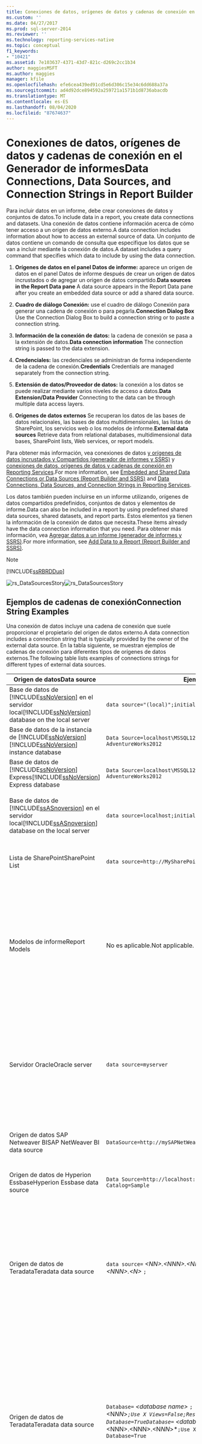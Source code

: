 ```yaml
---
title: Conexiones de datos, orígenes de datos y cadenas de conexión en Generador de informes | Microsoft Docs
ms.custom: ''
ms.date: 04/27/2017
ms.prod: sql-server-2014
ms.reviewer: ''
ms.technology: reporting-services-native
ms.topic: conceptual
f1_keywords:
- "10421"
ms.assetid: 7e103637-4371-43d7-821c-d269c2cc1b34
author: maggiesMSFT
ms.author: maggies
manager: kfile
ms.openlocfilehash: efe6cea439ed91cd5e6d306c15e34c6dd688a37a
ms.sourcegitcommit: ad4d92dce894592a259721a1571b1d8736abacdb
ms.translationtype: MT
ms.contentlocale: es-ES
ms.lasthandoff: 08/04/2020
ms.locfileid: "87674637"
---
```

# <a name="data-connections-data-sources-and-connection-strings-in-report-builder"></a><span data-ttu-id="1498a-102">Conexiones de datos, orígenes de datos y cadenas de conexión en el Generador de informes</span><span class="sxs-lookup"><span data-stu-id="1498a-102">Data Connections, Data Sources, and Connection Strings in Report Builder</span></span>
  <span data-ttu-id="1498a-103">Para incluir datos en un informe, debe crear conexiones de datos y conjuntos de datos.</span><span class="sxs-lookup"><span data-stu-id="1498a-103">To include data in a report, you create data connections and datasets.</span></span> <span data-ttu-id="1498a-104">Una conexión de datos contiene información acerca de cómo tener acceso a un origen de datos externo.</span><span class="sxs-lookup"><span data-stu-id="1498a-104">A data connection includes information about how to access an external source of data.</span></span> <span data-ttu-id="1498a-105">Un conjunto de datos contiene un comando de consulta que especifique los datos que se van a incluir mediante la conexión de datos.</span><span class="sxs-lookup"><span data-stu-id="1498a-105">A dataset includes a query command that specifies which data to include by using the data connection.</span></span>  
  
1.  <span data-ttu-id="1498a-106">**Orígenes de datos en el panel Datos de informe:** aparece un origen de datos en el panel Datos de informe después de crear un origen de datos incrustados o de agregar un origen de datos compartido.</span><span class="sxs-lookup"><span data-stu-id="1498a-106">**Data sources in the Report Data pane** A data source appears in the Report Data pane after you create an embedded data source or add a shared data source.</span></span>  
  
2.  <span data-ttu-id="1498a-107">**Cuadro de diálogo Conexión:** use el cuadro de diálogo Conexión para generar una cadena de conexión o para pegarla.</span><span class="sxs-lookup"><span data-stu-id="1498a-107">**Connection Dialog Box** Use the Connection Dialog Box to build a connection string or to paste a connection string.</span></span>  
  
3.  <span data-ttu-id="1498a-108">**Información de la conexión de datos:** la cadena de conexión se pasa a la extensión de datos.</span><span class="sxs-lookup"><span data-stu-id="1498a-108">**Data connection information** The connection string is passed to the data extension.</span></span>  
  
4.  <span data-ttu-id="1498a-109">**Credenciales:** las credenciales se administran de forma independiente de la cadena de conexión.</span><span class="sxs-lookup"><span data-stu-id="1498a-109">**Credentials** Credentials are managed separately from the connection string.</span></span>  
  
5.  <span data-ttu-id="1498a-110">**Extensión de datos/Proveedor de datos:** la conexión a los datos se puede realizar mediante varios niveles de acceso a datos.</span><span class="sxs-lookup"><span data-stu-id="1498a-110">**Data Extension/Data Provider** Connecting to the data can be through multiple data access layers.</span></span>  
  
6.  <span data-ttu-id="1498a-111">**Orígenes de datos externos** Se recuperan los datos de las bases de datos relacionales, las bases de datos multidimensionales, las listas de SharePoint, los servicios web o los modelos de informe.</span><span class="sxs-lookup"><span data-stu-id="1498a-111">**External data sources** Retrieve data from relational databases, multidimensional data bases, SharePoint lists, Web services, or report models.</span></span>  
  
 <span data-ttu-id="1498a-112">Para obtener más información, vea conexiones de datos [y orígenes de datos incrustados y Compartidos &#40;generador de informes y SSRS&#41;](../../2014/reporting-services/embedded-and-shared-data-connections-or-data-sources-report-builder-and-ssrs.md) y [conexiones de datos, orígenes de datos y cadenas de conexión en Reporting Services](../../2014/reporting-services/data-connections-data-sources-and-connection-strings-in-reporting-services.md).</span><span class="sxs-lookup"><span data-stu-id="1498a-112">For more information, see [Embedded and Shared Data Connections or Data Sources &#40;Report Builder and SSRS&#41;](../../2014/reporting-services/embedded-and-shared-data-connections-or-data-sources-report-builder-and-ssrs.md) and [Data Connections, Data Sources, and Connection Strings in Reporting Services](../../2014/reporting-services/data-connections-data-sources-and-connection-strings-in-reporting-services.md).</span></span>  
  
 <span data-ttu-id="1498a-113">Los datos también pueden incluirse en un informe utilizando, orígenes de datos compartidos predefinidos, conjuntos de datos y elementos de informe.</span><span class="sxs-lookup"><span data-stu-id="1498a-113">Data can also be included in a report by using predefined shared data sources, shared datasets, and report parts.</span></span> <span data-ttu-id="1498a-114">Estos elementos ya tienen la información de la conexión de datos que necesita.</span><span class="sxs-lookup"><span data-stu-id="1498a-114">These items already have the data connection information that you need.</span></span> <span data-ttu-id="1498a-115">Para obtener más información, vea [Agregar datos a un informe &#40;generador de informes y SSRS&#41;](report-data/report-datasets-ssrs.md).</span><span class="sxs-lookup"><span data-stu-id="1498a-115">For more information, see [Add Data to a Report &#40;Report Builder and SSRS&#41;](report-data/report-datasets-ssrs.md).</span></span>  
  
> [!NOTE]  
>  [!INCLUDE[ssRBRDDup](../includes/ssrbrddup-md.md)]  
  
 <span data-ttu-id="1498a-116">![rs_DataSourcesStory](media/rs-datasourcesstory.gif "rs_DataSourcesStory")</span><span class="sxs-lookup"><span data-stu-id="1498a-116">![rs_DataSourcesStory](media/rs-datasourcesstory.gif "rs_DataSourcesStory")</span></span>  
  
##  <a name="connection-string-examples"></a><a name="ConnectionString"></a><span data-ttu-id="1498a-117">Ejemplos de cadenas de conexión</span><span class="sxs-lookup"><span data-stu-id="1498a-117">Connection String Examples</span></span>  
 <span data-ttu-id="1498a-118">Una conexión de datos incluye una cadena de conexión que suele proporcionar el propietario del origen de datos externo.</span><span class="sxs-lookup"><span data-stu-id="1498a-118">A data connection includes a connection string that is typically provided by the owner of the external data source.</span></span> <span data-ttu-id="1498a-119">En la tabla siguiente, se muestran ejemplos de cadenas de conexión para diferentes tipos de orígenes de datos externos.</span><span class="sxs-lookup"><span data-stu-id="1498a-119">The following table lists examples of connections strings for different types of external data sources.</span></span>  
  
|<span data-ttu-id="1498a-120">**Origen de datos**</span><span class="sxs-lookup"><span data-stu-id="1498a-120">**Data source**</span></span>|<span data-ttu-id="1498a-121">**Ejemplo**</span><span class="sxs-lookup"><span data-stu-id="1498a-121">**Example**</span></span>|<span data-ttu-id="1498a-122">**Descripción**</span><span class="sxs-lookup"><span data-stu-id="1498a-122">**Description**</span></span>|  
|---------------------|-----------------|---------------------|  
|<span data-ttu-id="1498a-123">Base de datos de [!INCLUDE[ssNoVersion](../includes/ssnoversion-md.md)] en el servidor local</span><span class="sxs-lookup"><span data-stu-id="1498a-123">[!INCLUDE[ssNoVersion](../includes/ssnoversion-md.md)] database on the local server</span></span>|`data source="(local)";initial catalog=AdventureWorks2012`|<span data-ttu-id="1498a-124">Establezca el tipo de origen de datos en `SQL Server`.</span><span class="sxs-lookup"><span data-stu-id="1498a-124">Set data source type to `SQL Server`.</span></span>|  
|<span data-ttu-id="1498a-125">Base de datos de la instancia de [!INCLUDE[ssNoVersion](../includes/ssnoversion-md.md)]</span><span class="sxs-lookup"><span data-stu-id="1498a-125">[!INCLUDE[ssNoVersion](../includes/ssnoversion-md.md)] instance database</span></span>|`Data Source=localhost\MSSQL12.InstanceName; Initial Catalog= AdventureWorks2012`|<span data-ttu-id="1498a-126">Establezca el tipo de origen de datos en `SQL Server`.</span><span class="sxs-lookup"><span data-stu-id="1498a-126">Set data source type to `SQL Server`.</span></span>|  
|<span data-ttu-id="1498a-127">Base de datos de [!INCLUDE[ssNoVersion](../includes/ssnoversion-md.md)] Express</span><span class="sxs-lookup"><span data-stu-id="1498a-127">[!INCLUDE[ssNoVersion](../includes/ssnoversion-md.md)] Express database</span></span>|`Data Source=localhost\MSSQL12.SQLEXPRESS; Initial Catalog= AdventureWorks2012`|<span data-ttu-id="1498a-128">Establezca el tipo de origen de datos en `SQL Server`.</span><span class="sxs-lookup"><span data-stu-id="1498a-128">Set data source type to `SQL Server`.</span></span>|  
|<span data-ttu-id="1498a-129">Base de datos de [!INCLUDE[ssASnoversion](../includes/ssasnoversion-md.md)] en el servidor local</span><span class="sxs-lookup"><span data-stu-id="1498a-129">[!INCLUDE[ssASnoversion](../includes/ssasnoversion-md.md)] database on the local server</span></span>|`data source=localhost;initial catalog=Adventure Works DW 2012`|<span data-ttu-id="1498a-130">Establezca el tipo de origen de datos en `SQL Server Analysis Services`.</span><span class="sxs-lookup"><span data-stu-id="1498a-130">Set data source type to `SQL Server Analysis Services`.</span></span>|  
|<span data-ttu-id="1498a-131">Lista de SharePoint</span><span class="sxs-lookup"><span data-stu-id="1498a-131">SharePoint List</span></span>|`data source=http://MySharePointWeb/MySharePointSite/`|<span data-ttu-id="1498a-132">Establezca el tipo de origen de datos en `SharePoint List`.</span><span class="sxs-lookup"><span data-stu-id="1498a-132">Set data source type to `SharePoint List`.</span></span>|  
||||  
|<span data-ttu-id="1498a-133">Modelos de informe</span><span class="sxs-lookup"><span data-stu-id="1498a-133">Report Models</span></span>|<span data-ttu-id="1498a-134">No es aplicable.</span><span class="sxs-lookup"><span data-stu-id="1498a-134">Not applicable.</span></span>|<span data-ttu-id="1498a-135">No necesita una cadena de conexión para un modelo de informe.</span><span class="sxs-lookup"><span data-stu-id="1498a-135">You do not need a connection string for a report model.</span></span> <span data-ttu-id="1498a-136">En el Generador de informes, vaya al servidor de informes y seleccione el archivo .smdl que constituye el modelo de informe.</span><span class="sxs-lookup"><span data-stu-id="1498a-136">In Report Builder, browse to the report server and select the .smdl file that is the report model.</span></span>|  
|<span data-ttu-id="1498a-137">Servidor Oracle</span><span class="sxs-lookup"><span data-stu-id="1498a-137">Oracle server</span></span>|`data source=myserver`|<span data-ttu-id="1498a-138">Configure el tipo de origen de datos en `Oracle`.</span><span class="sxs-lookup"><span data-stu-id="1498a-138">Set the data source type to `Oracle`.</span></span> <span data-ttu-id="1498a-139">También es necesario instalar las herramientas de cliente de Oracle tanto en el equipo del Generador de informes como en el servidor de informes.</span><span class="sxs-lookup"><span data-stu-id="1498a-139">The Oracle client tools must be installed on the Report Builder computer and on the report server.</span></span>|  
|<span data-ttu-id="1498a-140">Origen de datos SAP Netweaver BI</span><span class="sxs-lookup"><span data-stu-id="1498a-140">SAP NetWeaver BI data source</span></span>|`DataSource=http://mySAPNetWeaverBIServer:8000/sap/bw/xml/soap/xmla`|<span data-ttu-id="1498a-141">Configure el tipo de origen de datos en `SAP NetWeaver BI`.</span><span class="sxs-lookup"><span data-stu-id="1498a-141">Set the data source type to `SAP NetWeaver BI`.</span></span>|  
|<span data-ttu-id="1498a-142">Origen de datos de Hyperion Essbase</span><span class="sxs-lookup"><span data-stu-id="1498a-142">Hyperion Essbase data source</span></span>|`Data Source=http://localhost:13080/aps/XMLA; Initial Catalog=Sample`|<span data-ttu-id="1498a-143">Configure el tipo de origen de datos en `Hyperion Essbase`.</span><span class="sxs-lookup"><span data-stu-id="1498a-143">Set the data source type to `Hyperion Essbase`.</span></span>|  
|<span data-ttu-id="1498a-144">Origen de datos de Teradata</span><span class="sxs-lookup"><span data-stu-id="1498a-144">Teradata data source</span></span>|<span data-ttu-id="1498a-145">`data source=` *\<NN>.\<NNN>.\<NNN>.\<N>* `;`</span><span class="sxs-lookup"><span data-stu-id="1498a-145">`data source=` *\<NN>.\<NNN>.\<NNN>.\<N>* `;`</span></span>|<span data-ttu-id="1498a-146">Configure el tipo de origen de datos en `Teradata`.</span><span class="sxs-lookup"><span data-stu-id="1498a-146">Set the data source type to `Teradata`.</span></span> <span data-ttu-id="1498a-147">La cadena de conexión es una dirección IP (protocolo de Internet) formada por cuatro campos, donde cada campo puede tener de uno a tres dígitos.</span><span class="sxs-lookup"><span data-stu-id="1498a-147">The connection string is an Internet Protocol (IP) address in the form of four fields, where each field can be from one to three digits.</span></span>|  
|<span data-ttu-id="1498a-148">Origen de datos de Teradata</span><span class="sxs-lookup"><span data-stu-id="1498a-148">Teradata data source</span></span>|<span data-ttu-id="1498a-149">`Database=` *\<database name>* `; data source=` *\<NN*N*>.\<NNN>.\<NNN>.\<N*NN*>*`;Use X Views=False;Restrict to Default Database=True`</span><span class="sxs-lookup"><span data-stu-id="1498a-149">`Database=` *\<database name>* `; data source=` *\<NN*N*>.\<NNN>.\<NNN>.\<N*NN*>*`;Use X Views=False;Restrict to Default Database=True`</span></span>|<span data-ttu-id="1498a-150">Establezca el tipo de origen de datos en `Teradata`, de modo similar a como se hizo en el ejemplo anterior.</span><span class="sxs-lookup"><span data-stu-id="1498a-150">Set the data source type to `Teradata`, similar to the previous example.</span></span> <span data-ttu-id="1498a-151">Usa solamente la base de datos predeterminada que se especifica en la etiqueta de la base de datos, sin detectar automáticamente las relaciones de los datos.</span><span class="sxs-lookup"><span data-stu-id="1498a-151">Only use the default database that is specified in the Database tag, and do not automatically discover data relationships.</span></span>|  
|<span data-ttu-id="1498a-152">Origen de datos XML, servicio web</span><span class="sxs-lookup"><span data-stu-id="1498a-152">XML data source, Web service</span></span>|`data source=http://adventure-works.com/results.aspx`|<span data-ttu-id="1498a-153">Configure el tipo de origen de datos en `XML`.</span><span class="sxs-lookup"><span data-stu-id="1498a-153">Set the data source type to `XML`.</span></span> <span data-ttu-id="1498a-154">La cadena de conexión es una dirección URL de un servicio web que admite el Lenguaje de definición de servicios web (WSDL).</span><span class="sxs-lookup"><span data-stu-id="1498a-154">The connection string is a URL for a web service that supports Web Services Definition Language (WSDL).</span></span>|  
|<span data-ttu-id="1498a-155">Origen de datos XML, documento XML</span><span class="sxs-lookup"><span data-stu-id="1498a-155">XML data source, XML document</span></span>|`http://localhost/XML/Customers.xml`|<span data-ttu-id="1498a-156">Configure el tipo de origen de datos en `XML`.</span><span class="sxs-lookup"><span data-stu-id="1498a-156">Set the data source type to `XML`.</span></span> <span data-ttu-id="1498a-157">La cadena de conexión es una dirección URL que lleva al documento XML.</span><span class="sxs-lookup"><span data-stu-id="1498a-157">The connection string is a URL to the XML document.</span></span>|  
|<span data-ttu-id="1498a-158">Origen de datos XML, documento XML incrustado</span><span class="sxs-lookup"><span data-stu-id="1498a-158">XML data source, embedded XML document</span></span>|<span data-ttu-id="1498a-159">*Vacío*</span><span class="sxs-lookup"><span data-stu-id="1498a-159">*Empty*</span></span>|<span data-ttu-id="1498a-160">Configure el tipo de origen de datos en `XML`.</span><span class="sxs-lookup"><span data-stu-id="1498a-160">Set the data source type to `XML`.</span></span> <span data-ttu-id="1498a-161">Los datos XML se incrustan en la definición de informe.</span><span class="sxs-lookup"><span data-stu-id="1498a-161">The XML data is embedded in the report definition.</span></span>|  
  
 <span data-ttu-id="1498a-162">Para obtener más información sobre cada tipo de conexión, vea [Agregar datos de orígenes de datos externos &#40;SSRS&#41;](report-data/add-data-from-external-data-sources-ssrs.md) y [orígenes de datos admitidos por Reporting Services &#40;SSRS&#41;](create-deploy-and-manage-mobile-and-paginated-reports.md).</span><span class="sxs-lookup"><span data-stu-id="1498a-162">For more information about each connection type, see [Add Data from External Data Sources &#40;SSRS&#41;](report-data/add-data-from-external-data-sources-ssrs.md) and [Data Sources Supported by Reporting Services &#40;SSRS&#41;](create-deploy-and-manage-mobile-and-paginated-reports.md).</span></span>  
  

  
##  <a name="creating-data-sources"></a><a name="Creating"></a><span data-ttu-id="1498a-163">Crear orígenes de datos</span><span class="sxs-lookup"><span data-stu-id="1498a-163">Creating Data Sources</span></span>  
 <span data-ttu-id="1498a-164">Para crear un origen de datos insertados, debe tener una cadena de conexión y las credenciales necesarias para el acceso a los datos.</span><span class="sxs-lookup"><span data-stu-id="1498a-164">To create an embedded data source, you must have a connection string and the credentials that you need to access the data.</span></span> <span data-ttu-id="1498a-165">Esta información normalmente procede del propietario del origen de datos.</span><span class="sxs-lookup"><span data-stu-id="1498a-165">This information usually comes from the owner of the data source.</span></span> <span data-ttu-id="1498a-166">La conexión de datos se guarda en la definición de informe como parte del origen de datos.</span><span class="sxs-lookup"><span data-stu-id="1498a-166">The data connection is saved in the report definition as part of the data source.</span></span> <span data-ttu-id="1498a-167">Las credenciales se administran independientemente de la conexión.</span><span class="sxs-lookup"><span data-stu-id="1498a-167">Credentials are managed independently from the connection.</span></span> <span data-ttu-id="1498a-168">Para obtener instrucciones paso a paso, vea [Agregar y comprobar una conexión de datos o un origen de datos &#40;generador de informes y SSRS&#41;](report-data/add-and-verify-a-data-connection-report-builder-and-ssrs.md).</span><span class="sxs-lookup"><span data-stu-id="1498a-168">For step-by-step instructions, see [Add and Verify a Data Connection or Data Source &#40;Report Builder and SSRS&#41;](report-data/add-and-verify-a-data-connection-report-builder-and-ssrs.md).</span></span>  
  
> [!NOTE]  
>  <span data-ttu-id="1498a-169">Algunos tipos de credenciales podrían no ser compatibles con todos los escenarios que el Generador de informes utiliza: ejecutar una consulta en el diseñador de consultas, obtener una vista previa de un informe desde un equipo cuando no se está conectado a un servidor de informes y ejecutar el informe desde el servidor de informes.</span><span class="sxs-lookup"><span data-stu-id="1498a-169">Some types of credentials might not support all the scenarios that Report Builder uses: to run a query in the query designer, preview a report from your computer when you are not connected to a report server, and run the report from the report server.</span></span> <span data-ttu-id="1498a-170">Le recomendamos que use los orígenes de datos compartidos siempre que sea posible.</span><span class="sxs-lookup"><span data-stu-id="1498a-170">We recommend that you use shared data sources whenever possible.</span></span> <span data-ttu-id="1498a-171">Puede almacenar las credenciales para un origen de datos compartido en el servidor de informes.</span><span class="sxs-lookup"><span data-stu-id="1498a-171">You can store credentials for a shared data source on the report server.</span></span> <span data-ttu-id="1498a-172">Para más información, vea [Especificar credenciales en el Generador de informes](../../2014/reporting-services/specify-credentials-in-report-builder.md).</span><span class="sxs-lookup"><span data-stu-id="1498a-172">For more information, see [Specify Credentials in Report Builder](../../2014/reporting-services/specify-credentials-in-report-builder.md).</span></span>  
  
 <span data-ttu-id="1498a-173">Para crear un origen de datos compartido, debe usar Administrador de informes para crear el origen de datos directamente en el servidor de informes o usar un entorno de creación como Diseñador de informes en [!INCLUDE[ssNoVersion](../includes/ssnoversion-md.md)] [!INCLUDE[ssBIDevStudioFull](../includes/ssbidevstudiofull-md.md)] .</span><span class="sxs-lookup"><span data-stu-id="1498a-173">To create a shared data source, you must use Report Manager to create the data source directly on the report server, or use an authoring environment such as Report Designer in [!INCLUDE[ssNoVersion](../includes/ssnoversion-md.md)] [!INCLUDE[ssBIDevStudioFull](../includes/ssbidevstudiofull-md.md)].</span></span> <span data-ttu-id="1498a-174">Para obtener más información, vea [crear un origen de datos incrustado o compartido &#40;SSRS&#41;](../../2014/reporting-services/create-an-embedded-or-shared-data-source-ssrs.md).</span><span class="sxs-lookup"><span data-stu-id="1498a-174">For more information, see [Create an Embedded or Shared Data Source &#40;SSRS&#41;](../../2014/reporting-services/create-an-embedded-or-shared-data-source-ssrs.md).</span></span>  
  

  
## <a name="see-also"></a><span data-ttu-id="1498a-175">Consulte también</span><span class="sxs-lookup"><span data-stu-id="1498a-175">See Also</span></span>  
 <span data-ttu-id="1498a-176">[Agregar datos a un informe &#40;Generador de informes y SSRS&#41;](report-data/report-datasets-ssrs.md) </span><span class="sxs-lookup"><span data-stu-id="1498a-176">[Add Data to a Report &#40;Report Builder and SSRS&#41;](report-data/report-datasets-ssrs.md) </span></span>  
 [<span data-ttu-id="1498a-177">Elementos de informe &#40;Generador de informes y SSRS&#41;</span><span class="sxs-lookup"><span data-stu-id="1498a-177">Report Parts &#40;Report Builder and SSRS&#41;</span></span>](report-parts-report-builder-and-ssrs.md)  
  
  
